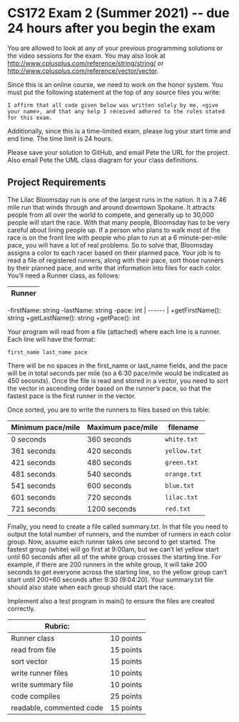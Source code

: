 # CS172 Exam 2 (Summer 2021) -- due 24 hours after you begin the exam

You are allowed to look at any of your previous programming solutions or the video sessions for the exam. You may also look at http://www.cplusplus.com/reference/string/string/ or http://www.cplusplus.com/reference/vector/vector. 

Since this is an online course, we need to work on the honor system. You must put the following statement at the top of any source files you write:

`I affirm that all code given below was written solely by me, <give your name>, and that any help I received adhered to the rules stated for this exam.`

Additionally, since this is a time-limited exam, please log your start time and end time. The time limit is 24 hours.

Please save your solution to GitHub, and email Pete the URL for the project. Also email Pete the UML class diagram for your class definitions.

## Project Requirements

The Lilac Bloomsday run is one of the largest runs in the nation. It is a 7.46 mile run that winds through and around downtown Spokane. It attracts people from all over the world to compete, and generally up to 30,000 people will start the race. With that many people, Bloomsday has to be very careful about lining people up. If a person who plans to walk most of the race is on the front line with people who plan to run at a 6 minute-per-mile pace, you will have a lot of real problems. So to solve that, Bloomsday assigns a color to each racer based on their planned pace. Your job is to read a file of registered runners, along with their pace, sort those runners by their planned pace, and write that information into files for each color.
You’ll need a Runner class, as follows:

| Runner |
| ------ |
-firstName: string
-lastName: string
-pace: int
| ------ |
+getFirstName(): string
+getLastName(): string
+getPace(): int

Your program will read from a file (attached) where each line is a runner. Each line will have the format:

`first_name last_name pace`

There will be no spaces in the first_name or last_name fields, and the pace will be in total seconds per mile (so a 6:30 pace/mile would be indicated as 450 seconds). Once the file is read and stored in a vector, you need to sort the vector in ascending order based on the runner’s pace, so that the fastest pace is the first runner in the vector.

Once sorted, you are to write the runners to files based on this table:

| Minimum pace/mile | Maximum pace/mile | filename |
| ----------------- | ----------------- | -------- | 
| 0 seconds | 360 seconds | `white.txt` |
| 361 seconds | 420 seconds | `yellow.txt` |
| 421 seconds | 480 seconds | `green.txt` |
| 481 seconds | 540 seconds | `orange.txt` |
| 541 seconds | 600 seconds | `blue.txt` |
| 601 seconds | 720 seconds | `lilac.txt` |
| 721 seconds | 1200 seconds | `red.txt` |

Finally, you need to create a file called summary.txt. In that file you need to output the total number of runners, and the number of runners in each color group. Now, assume each runner takes one second to get started. The fastest group (white) will go first at 9:00am, but we can’t let yellow start until 60 seconds after all of the white group crosses the starting line. For example, if there are 200 runners in the white group, it will take 200 seconds to get everyone across the starting line, so the yellow group can’t start until 200+60 seconds after 9:30 (9:04:20). Your summary.txt file should also state when each group should start the race.

Implement also a test program in main() to ensure the files are created correctly.

| Rubric: |   |
| ------- | - |
| Runner class | 10 points |
| read from file | 15 points |
| sort vector | 15 points |
| write runner files | 10 points |
| write summary file | 10 points |
| code compiles | 25 points |
| readable, commented code | 15 points |


